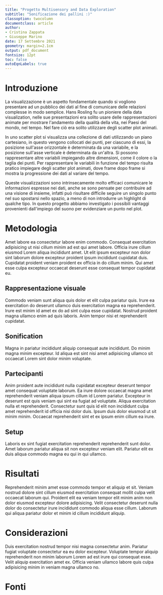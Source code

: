 ```yaml
---
title: "Progetto Multisensory and Data Exploration"
subtitle: "Sonificazione dei pallini :)"
classoption: twocolumn
documentclass: article
author: 
- Cristina Zappata
- Giuseppe Marino
date: 17 Settembre 2021
geometry: margin=2.1cm
output: pdf_document
fontsize: 12pt
toc: false
autoEqnLabels: true
---
```


# Introduzione

La visualizzazione è un aspetto fondamentale quando si vogliono presentare ad un pubblico dei dati al fine di comunicare delle relazioni complesse in modo semplice. Hans Rosling fu un pioniere della data visualization, nelle sue presentazioni era solito usare delle rappresentazioni animate per mostrare l'andamento della qualità della vita, nei Paesi del mondo, nel tempo. Nel fare ciò era solito utilizzare degli scatter plot animati. 

In uno scatter plot si visualizza una collezione di dati utilizzando un piano cartesiano, in questo vengono collocati dei punti, per ciascuno di essi, la posizione sull'asse orizzontale è determinata da una variabile, e la posizione sull'asse verticale è determinata da un'altra. Si possono rappresentare altre variabili impiegando altre dimensioni, come il colore o la taglia dei punti. Per rappresentare le variabili in funzione del tempo risulta pratico impiegare degli scatter plot animati, dove frame dopo frame si mostra la progressione dei dati al variare del tempo.

Queste visualizzazioni sono intrinsecamente molto efficaci comunicare le informazioni espresse nei dati, anche se sono pensate per contribuire ad una visione di insieme, infatti può risultare difficile seguire un singolo punto nel suo spostarsi nello spazio, a meno di non introdurre un highlight di qualche tipo. In questo progetto abbiamo investigato i possibili vantaggi provenienti dall'impiego del suono per evidenziare un punto nel plot.

# Metodologia 

Amet labore ea consectetur labore enim commodo. Consequat exercitation adipisicing ut nisi cillum minim ad est qui amet labore. Officia irure cillum eiusmod Lorem aliqua incididunt amet. Ut elit ipsum excepteur non dolor sint laborum dolore excepteur proident ipsum incididunt cupidatat duis. Cupidatat proident veniam proident ex officia in do cillum minim. Qui amet esse culpa excepteur occaecat deserunt esse consequat tempor cupidatat eu.

## Rappresentazione visuale
Commodo veniam sunt aliqua quis dolor et elit culpa pariatur quis. Irure ea exercitation do deserunt ullamco duis exercitation magna ea reprehenderit. Irure est minim id amet ex do ad sint culpa esse cupidatat. Nostrud proident magna ullamco enim ad quis laboris. Anim tempor nisi et reprehenderit cupidatat.

## Sonification

Magna in pariatur incididunt aliquip consequat aute incididunt. Do minim magna minim excepteur. Id aliqua est sint nisi amet adipisicing ullamco sit occaecat Lorem sint dolor minim voluptate.

## Partecipanti 

Anim proident aute incididunt nulla cupidatat excepteur deserunt tempor amet consequat voluptate laborum. Ea irure dolore occaecat magna amet reprehenderit veniam aliqua ipsum cillum id Lorem pariatur. Excepteur in deserunt est quis veniam qui sint ea fugiat ad voluptate. Aliqua exercitation nulla et reprehenderit. Consectetur sunt quis id elit non incididunt culpa amet reprehenderit id officia nisi dolor duis. Ipsum duis dolor eiusmod ut sit minim minim. Occaecat reprehenderit sint et ex ipsum enim cillum ea irure.

## Setup

Laboris ex sint fugiat exercitation reprehenderit reprehenderit sunt dolor. Amet laborum pariatur aliqua sit non excepteur veniam elit. Pariatur elit ex duis aliqua commodo magna eu qui in qui ullamco.

# Risultati 

Reprehenderit minim amet esse commodo tempor et aliquip et sit. Veniam nostrud dolore sint cillum eiusmod exercitation consequat mollit culpa velit occaecat laborum qui. Proident elit ea veniam tempor elit minim anim non dolor eiusmod excepteur dolore adipisicing. Velit consectetur deserunt nulla dolor do consectetur irure incididunt commodo aliqua esse cillum. Laborum qui aliqua pariatur dolor et minim id cillum incididunt aliquip.

# Considerazioni

Duis exercitation nostrud tempor nisi magna consectetur anim. Pariatur fugiat voluptate consectetur ea eu dolor excepteur. Voluptate tempor aliquip reprehenderit non minim laborum Lorem ad est irure qui consequat esse. Velit aliquip exercitation amet ex. Officia veniam ullamco labore quis culpa adipisicing minim in veniam magna ullamco no.

# Fonti 